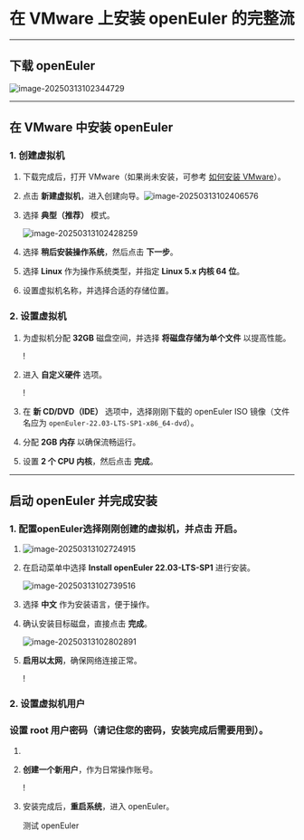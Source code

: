 # 在 VMware 上安装 openEuler 的完整流

------

## 下载 openEuler

![image-20250313102344729](C:\Users\W\AppData\Roaming\Typora\typora-user-images\image-20250313102344729.png)



------

## 在 VMware 中安装 openEuler

### 1. 创建虚拟机

1. 下载完成后，打开 VMware（如果尚未安装，可参考 [如何安装 VMware](https://blog.csdn.net/weixin_74195551/article/details/127288338)）。

2. 点击 **新建虚拟机**，进入创建向导。![image-20250313102406576](C:\Users\W\AppData\Roaming\Typora\typora-user-images\image-20250313102406576.png)

   

3. 选择 **典型（推荐）** 模式。

   ![image-20250313102428259](C:\Users\W\AppData\Roaming\Typora\typora-user-images\image-20250313102428259.png)

4. 选择 **稍后安装操作系统**，然后点击 **下一步**。

   

5. 选择 **Linux** 作为操作系统类型，并指定 **Linux 5.x 内核 64 位**。

   

6. 设置虚拟机名称，并选择合适的存储位置。

   

### 2. 设置虚拟机

1. 为虚拟机分配 **32GB** 磁盘空间，并选择 **将磁盘存储为单个文件** 以提高性能。

   !

2. 进入 **自定义硬件** 选项。

   !

3. 在 **新 CD/DVD（IDE）** 选项中，选择刚刚下载的 openEuler ISO 镜像（文件名应为 `openEuler-22.03-LTS-SP1-x86_64-dvd`）。

   

4. 分配 **2GB 内存** 以确保流畅运行。

   

5. 设置 **2 个 CPU 内核**，然后点击 **完成**。

   

------

## 启动 openEuler 并完成安装

### 1. 配置openEuler选择刚刚创建的虚拟机，并点击 **开启**。

1. ![image-20250313102724915](C:\Users\W\AppData\Roaming\Typora\typora-user-images\image-20250313102724915.png)

2. 在启动菜单中选择 **Install openEuler 22.03-LTS-SP1** 进行安装。

   ![image-20250313102739516](C:\Users\W\AppData\Roaming\Typora\typora-user-images\image-20250313102739516.png)

3. 选择 **中文** 作为安装语言，便于操作。

   

4. 确认安装目标磁盘，直接点击 **完成**。

   ![image-20250313102802891](C:\Users\W\AppData\Roaming\Typora\typora-user-images\image-20250313102802891.png)

5. **启用以太网**，确保网络连接正常。

   !

### 2. 设置虚拟机用户

### **设置 root 用户密码**（请记住您的密码，安装完成后需要用到）。

1. 

2. **创建一个新用户**，作为日常操作账号。

   !

3. 安装完成后，**重启系统**，进入 openEuler。

   测试 openEuler

